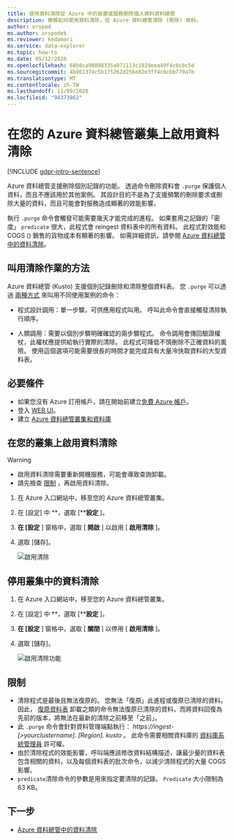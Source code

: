 ```yaml
---
title: 使用資料清除從 Azure 中的裝置或服務刪除個人資料資料總管
description: 瞭解如何使用資料清除，從 Azure 資料總管清除 (刪除) 資料。
author: orspod
ms.author: orspodek
ms.reviewer: kedamari
ms.service: data-explorer
ms.topic: how-to
ms.date: 05/12/2020
ms.openlocfilehash: 68b8ca90898335a971113c1929eea49f4c0cbc5d
ms.sourcegitcommit: 4b061374c5b175262d256e82e3ff4c0cbb779a7b
ms.translationtype: MT
ms.contentlocale: zh-TW
ms.lasthandoff: 11/09/2020
ms.locfileid: "94373862"
---
```

# <a name="enable-data-purge-on-your-azure-data-explorer-cluster"></a>在您的 Azure 資料總管叢集上啟用資料清除

[!INCLUDE [gdpr-intro-sentence](includes/gdpr-intro-sentence.md)]

Azure 資料總管支援刪除個別記錄的功能。 透過命令刪除資料會 `.purge` 保護個人資料，而且不應該用於其他案例。 其設計目的不是為了支援頻繁的刪除要求或刪除大量的資料，而且可能會對服務造成顯著的效能影響。

執行 `.purge` 命令會觸發可能需要幾天才能完成的進程。 如果套用之記錄的「密度」 `predicate` 很大，此程式會 reingest 資料表中的所有資料。 此程式對效能和 COGS () 銷售的貨物成本有顯著的影響。 如需詳細資訊，請參閱 [Azure 資料總管中的資料清除](kusto/concepts/data-purge.md)。

## <a name="methods-of-invoking-purge-operations"></a>叫用清除作業的方法 

Azure 資料總管 (Kusto) 支援個別記錄刪除和清除整個資料表。 您 `.purge` 可以透過 [兩種方式](kusto/concepts/data-purge.md#purge-table-tablename-records-command) 來叫用不同使用案例的命令：

* 程式設計調用：單一步驟，可供應用程式叫用。 呼叫此命令會直接觸發清除執行順序。

* 人類調用：需要以個別步驟明確確認的兩步驟程式。 命令調用會傳回驗證權杖，此權杖應提供給執行實際的清除。 此程式可降低不慎刪除不正確資料的風險。 使用這個選項可能需要很長的時間才能完成具有大量冷快取資料的大型資料表。 

## <a name="prerequisites"></a>必要條件

* 如果您沒有 Azure 訂用帳戶，請在開始前建立[免費 Azure 帳戶](https://azure.microsoft.com/free/)。
* 登入 [WEB UI](https://dataexplorer.azure.com/)。
* 建立 [Azure 資料總管叢集和資料庫](create-cluster-database-portal.md)

## <a name="enable-data-purge-on-your-cluster"></a>在您的叢集上啟用資料清除

> [!WARNING]
> * 啟用資料清除需要重新開機服務，可能會導致查詢卸載。
> * 請先檢查 [限制](#limitations) ，再啟用資料清除。

1. 在 Azure 入口網站中，移至您的 Azure 資料總管叢集。 
1. 在 [設定] 中 **，選取 [****設定** ]。 
1. **在 [設定** ] 窗格中，選取 [ **開啟** ] 以啟用 [ **啟用清除** ]。
1. 選取 [儲存]。
 
    ![啟用清除](media/data-purge-portal/enable-purge-on.png)

## <a name="disable-data-purge-on-your-cluster"></a>停用叢集中的資料清除

1. 在 Azure 入口網站中，移至您的 Azure 資料總管叢集。 
1. 在 [設定] 中 **，選取 [****設定** ]。 
1. **在 [設定** ] 窗格中，選取 [ **關閉** ] 以停用 [ **啟用清除** ]。
1. 選取 [儲存]。

    ![啟用清除功能](media/data-purge-portal/enable-purge-off.png)

## <a name="limitations"></a>限制

* 清除程式是最後且無法復原的。 您無法「復原」此進程或復原已清除的資料。 因此， [復原資料表](kusto/management/undo-drop-table-command.md) 卸載之類的命令無法復原已清除的資料，而將資料回復為先前的版本，將無法在最新的清除之前移至「之前」。
* 此 `.purge` 命令會針對資料管理端點執行： *https://ingest- [>yourclustername]. [Region]. kusto* 。 此命令需要相關資料庫的 [資料庫系統管理員](kusto/management/access-control/role-based-authorization.md) 許可權。 
* 由於清除程式的效能影響，呼叫端應該修改資料結構描述，讓最少量的資料表包含相關的資料，以及每個資料表的批次命令，以減少清除程式的大量 COGS 影響。
* `predicate`清除命令的參數是用來指定要清除的記錄。 `Predicate` 大小限制為 63 KB。 

## <a name="next-steps"></a>下一步

* [Azure 資料總管中的資料清除](kusto/concepts/data-purge.md)
